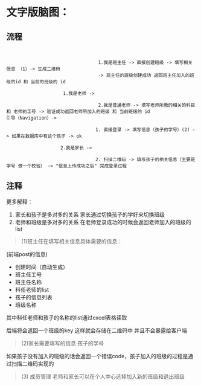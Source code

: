 # 文字版脑图：

## 流程

```       
                            
                            
                                  1.我是班主任 -> 直接创建班级 -> 填写相关信息 （1）-> 生成二维码 
                                  -> 班主任的班级创建成功 返回班主任加入的班级的id 和 当前的班级的 id
 
                     1.我是老师 ->         
 
                                  2.我是普通老师 -> 填写老师所教的相关的科目 和 老师的工号 -> 验证成功返回老师所加入的班级 和 当前班级的 id
引导（Navigation）-> 
                                 
                                 1. 直接登录 -> 填写信息（孩子的学号）(2) -> 如果在数据库中有这个孩子 -> ok

                    2.我是家长 -> 

                                 2. 扫描二维码 -> 填写孩子的相关信息（主要是学号 做一个校验） -> "信息上传成功之后" 完成登录过程

````
## 注释

更多解释：
1. 家长和孩子是多对多的关系
家长通过切换孩子的学好来切换班级
2. 老师和班级是多对多的关系
在老师登录成功的时候会返回老师加入的班级的list

> (1)班主任在填写相关信息具体需要的信息：

(前端post的信息)
- 创建时间（自动生成）
- 班主任工号
- 班主任名称
- 科任老师的list
- 孩子的信息列表
- 班级名称 

其中科任老师和孩子的名称的list通过excel表格读取

后端将会返回一个班级的key 这样就会存储在二维码中 并且不会暴露给客户端

> (2)家长需要填写的信息
孩子的学号

如果孩子没有加入的班级的话会返回一个错误code，孩子加入的班级的过程是通过扫描二维码实现的

> (3) 成员管理
老师和家长可以在个人中心选择加入新的班级和退出班级

